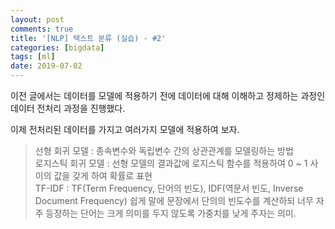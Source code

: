 ```yaml
---
layout: post
comments: true
title: '[NLP] 텍스트 분류 (실습) - #2'
categories: [bigdata]
tags: [ml]
date: 2019-07-02
---
```


이전 글에서는 데이터를 모델에 적용하기 전에 데이터에 대해 이해하고 정제하는 과정인 데이터 전처리 과정을 진행했다. 

이제 전처리된 데이터를 가지고 여러가지 모델에 적용하여 보자.

> 선형 회귀 모델 : 종속변수와 독립변수 간의 상관관계를 모델링하는 방법<br/>
> 로지스틱 회귀 모델 : 선형 모델의 결과값에 로지스틱 함수를 적용하여 0 ~ 1 사이의 값을 갖게 하여 확률로 표현<br/>
> TF-IDF : TF(Term Frequency, 단어의 빈도), IDF(역문서 빈도, Inverse Document Frequency) 쉽게 말에 문장에서 단의의 빈도수를 계산하되 너무 자주 등장하는 단어는 크게 의미를 두지 않도록 가중치를 낮게 주자는 의미.






